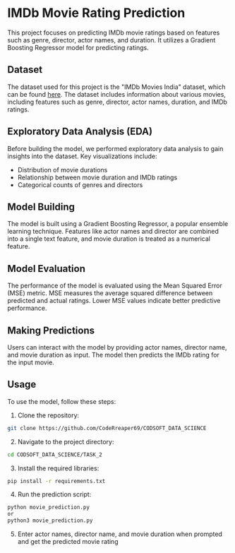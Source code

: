 # IMDb Movie Rating Prediction

This project focuses on predicting IMDb movie ratings based on features such as genre, director, actor names, and duration. It utilizes a Gradient Boosting Regressor model for predicting ratings.

## Dataset

The dataset used for this project is the "IMDb Movies India" dataset, which can be found [here](https://www.kaggle.com/datasets/adrianmcmahon/imdb-india-movies). The dataset includes information about various movies, including features such as genre, director, actor names, duration, and IMDb ratings.

## Exploratory Data Analysis (EDA)

Before building the model, we performed exploratory data analysis to gain insights into the dataset. Key visualizations include:

- Distribution of movie durations
- Relationship between movie duration and IMDb ratings
- Categorical counts of genres and directors


## Model Building

The model is built using a Gradient Boosting Regressor, a popular ensemble learning technique. Features like actor names and director are combined into a single text feature, and movie duration is treated as a numerical feature.

## Model Evaluation

The performance of the model is evaluated using the Mean Squared Error (MSE) metric. MSE measures the average squared difference between predicted and actual ratings. Lower MSE values indicate better predictive performance.

## Making Predictions

Users can interact with the model by providing actor names, director name, and movie duration as input. The model then predicts the IMDb rating for the input movie.

## Usage

To use the model, follow these steps:

1. Clone the repository:

```bash
git clone https://github.com/CodeRreaper69/CODSOFT_DATA_SCIENCE
```
2. Navigate to the project directory:

 ```bash
cd CODSOFT_DATA_SCIENCE/TASK_2
```
3. Install the required libraries:

```bash
pip install -r requirements.txt
```

4. Run the prediction script:

```bash
python movie_prediction.py
or
python3 movie_prediction.py
```

5. Enter actor names, director name, and movie duration when prompted and get the predicted movie rating



